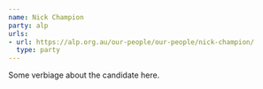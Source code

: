 ```yaml
---
name: Nick Champion
party: alp
urls:
- url: https://alp.org.au/our-people/our-people/nick-champion/
  type: party
---
```

Some verbiage about the candidate here.
